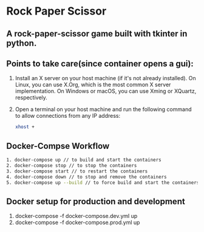 # Rock Paper Scissor

## A rock-paper-scissor game built with tkinter in python.

## Points to take care(since container opens a gui):

1. Install an X server on your host machine (if it's not already installed). On Linux, you can use X.Org, which is the most common X server implementation. On Windows or macOS, you can use Xming or XQuartz, respectively.

2. Open a terminal on your host machine and run the following command to allow connections from any IP address:
   ```bash
   xhost +
   ```

## **Docker-Compse Workflow**

```bash
1. docker-compose up // to build and start the containers
2. docker-compose stop // to stop the containers
3. docker-compose start // to restart the containers
4. docker-compose down // to stop and remove the containers
5. docker-compose up --build // to force build and start the containers
```

## **Docker setup for production and development**

1. docker-compose -f docker-compose.dev.yml up
2. docker-compose -f docker-compose.prod.yml up
